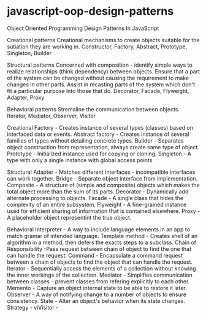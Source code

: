 # javascript-oop-design-patterns
Object Oriented Programming Design Patterns In JavaScript

Creational patterns
Creational mechanisms to create objects suitable for the sutiation they are working in.
Constructor, Factory, Abstract, Prototype, Singleton, Builder

Structural patterns
Concerned with composition  - identify simple ways to realize relationships (think dependency) between objects.
Ensure that a part of the system can be changed without causing the requirement to make changes in other parts.
Assist in recasting parts of the system which don't fit a particular purpose into those that do.
Decorator, Facade, Flyweight, Adapter, Proxy

Behavioral patterns
Stremaline the communication between objects.
Iterator, Mediator, Observer, Visitor


Creational
Factory - Creates instance of several types (classes) based on interfaced data or events.
Abstract factory - Creates instance of several families of types without detailing concrete types.
Builder - Separates object construction from representation, always create same type of object.
Prototype - Initialized instance used for copying or cloning.
Singleton - A type with only a single instance with global access points.

Structural
Adapter - Matches different interfaces - incompatible interfaces can work together.
Bridge - Separate object interface from implementation.
Composite - A structure of (simple and composite) objects which makes the total object more than the sum of its parts.
Decorator - Dynamically add alternate processing to objects.
Facade - A single class that hides the complexity of an entire subsystem.
Flyweight - A fine-grained instance used for efficient sharing of information that is contained elsewhere.
Proxy - A placeholder object representint the true object.

Behavioral
Interpreter - A way to include language elements in an app to match gramar of intended language.
Template method - Creates shell of an algorithm in a method, then defers the exacts steps to a subclass.
Chain of Responsibility -Pass request between chain of object to find the one that can handle the request.
Command - Encapsulate a command request between a chain of objects to find the object that can handle the request.
Iterator - Sequentially access the elements of a collection without knowing the inner workings of the collection.
Mediator - Simplifies communication between classes - prevent classes from refering explicitly to each other.
Memento - Capture an object internal state to be able to restore it later.
Observer - A way of notifying change to a number of objects to ensure consistency.
State - Alter an object's behavior when its state changes.
Strategy - 
viVisitor - 


